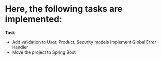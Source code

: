 # Here, the following tasks are implemented:


**Task**

- Add validation to User, Product, Security models
Implement Global Error Handler
- Move the project to Spring Boot
